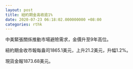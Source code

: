 ```yaml
---
layout: post
title: 紐約期金高收逾1%
date: 2020-07-23 06:18:02.000000000 +08:00
categories: rthk
---
```


中美緊張關係推動市場避險需求，金價升至9年高位。

紐約期金收市報每盎司1865.1美元，上升21.2美元，升幅1.2%。

現貨金報1873.68美元。
